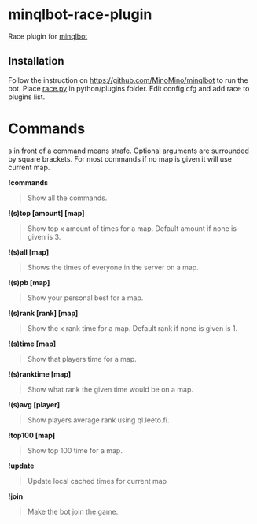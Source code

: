 # minqlbot-race-plugin
Race plugin for [minqlbot](https://github.com/MinoMino/minqlbot)

## Installation
Follow the instruction on https://github.com/MinoMino/minqlbot to run the bot. Place [race.py](https://raw.githubusercontent.com/cstewart90/minqlbot-race-plugin/master/race.py) in python/plugins folder. Edit config.cfg and add race to plugins list.

# Commands
s in front of a command means strafe. Optional arguments are surrounded by square brackets. For most commands if no map is given it will use current map.

**!commands**
>Show all the commands.

**!(s)top [amount] [map]**
>Show top x amount of times for a map. Default amount if none is given is 3.

**!(s)all [map]**
>Shows the times of everyone in the server on a map.

**!(s)pb [map]**
>Show your personal best for a map.

**!(s)rank [rank] [map]**
>Show the x rank time for a map. Default rank if none is given is 1.

**!(s)time <player> [map]**
>Show that players time for a map.

**!(s)ranktime <time> [map]**
>Show what rank the given time would be on a map.

**!(s)avg [player]**
>Show players average rank using ql.leeto.fi.

**!top100 [map]**
>Show top 100 time for a map.

**!update**
>Update local cached times for current map

**!join**
>Make the bot join the game.

